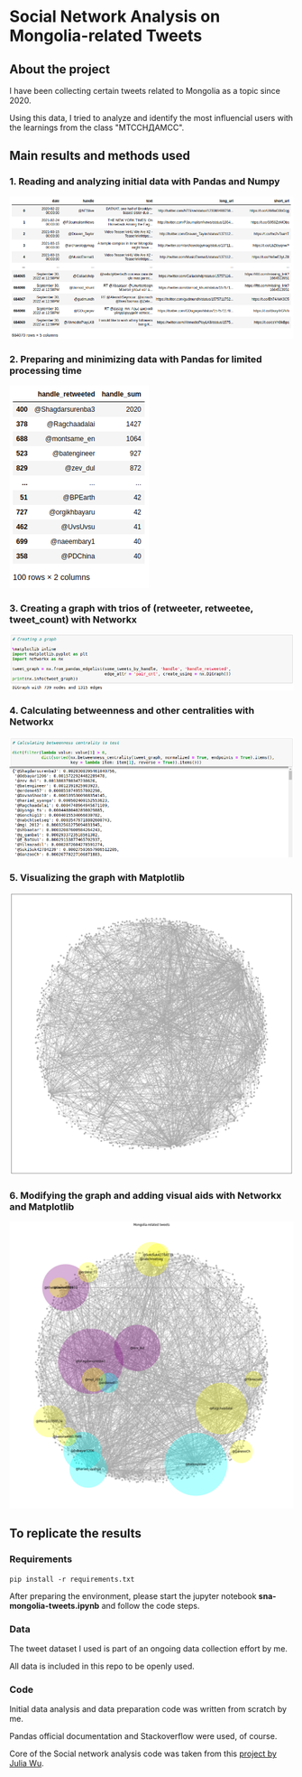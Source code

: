 # Social Network Analysis on Mongolia-related Tweets

## About the project

I have been collecting certain tweets related to Mongolia as a topic since 2020.

Using this data, I tried to analyze and identify the most influencial users with the learnings from the class "МТССНДАМСС".

## Main results and methods used

### 1. Reading and analyzing initial data with Pandas and Numpy

![1. Reading and analyzing initial data with Pandas and Numpy](./results/analyzing-data.png)

### 2. Preparing and minimizing data with Pandas for limited processing time

![2. Preparing and minimizing data with Pandas for limited processing time](./results/preparing-data.png)

### 3. Creating a graph with trios of (retweeter, retweetee, tweet_count) with Networkx

![3. Creating a graph with trios of (retweeter, retweetee, tweet_count) with Networkx](./results/creating-graph.png)

### 4. Calculating betweenness and other centralities with Networkx

![4. Calculating betweenness and other centralities with Networkx](./results/calculating-betweenness-centrality.png)

### 5. Visualizing the graph with Matplotlib

![5. Visualizing the graph with Matplotlib](./results/visualizing-graph.png)

### 6. Modifying the graph and adding visual aids with Networkx and Matplotlib

![6. Modifying the graph and adding visual aids with Networkx and Matplotlib](./results/sna-mongolia-tweets.png)

## To replicate the results

### Requirements

```
pip install -r requirements.txt
```

After preparing the environment, please start the jupyter notebook **sna-mongolia-tweets.ipynb** and follow the code steps.

### Data

The tweet dataset I used is part of an ongoing data collection effort by me.

All data is included in this repo to be openly used.

### Code

Initial data analysis and data preparation code was written from scratch by me.

Pandas official documentation and Stackoverflow were used, of course.

Core of the Social network analysis code was taken from this [project by Julia Wu](https://github.com/hw355/sna_twitter).
